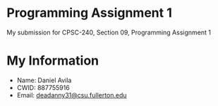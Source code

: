 # Programming Assignment 1

My submission for CPSC-240, Section 09, Programming Assignment 1

# My Information

* Name: Daniel Avila
* CWID: 887755916
* Email: deadanny31@csu.fullerton.edu
